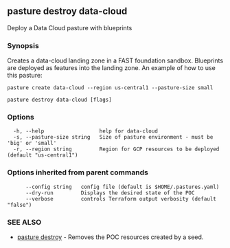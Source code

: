 ## pasture destroy data-cloud

Deploy a Data Cloud pasture with blueprints

### Synopsis

Creates a data-cloud landing zone in a FAST foundation sandbox.
Blueprints are deployed as features into the landing zone. An
example of how to use this pasture:
	
	pasture create data-cloud --region us-central1 --pasture-size small

```
pasture destroy data-cloud [flags]
```

### Options

```
  -h, --help                  help for data-cloud
  -s, --pasture-size string   Size of pasture environment - must be 'big' or 'small'
  -r, --region string         Region for GCP resources to be deployed (default "us-central1")
```

### Options inherited from parent commands

```
      --config string   config file (default is $HOME/.pastures.yaml)
      --dry-run         Displays the desired state of the POC
      --verbose         controls Terraform output verbosity (default "false")
```

### SEE ALSO

* [pasture destroy](pasture_destroy.md)	 - Removes the POC resources created by a seed.
